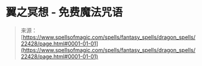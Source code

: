 <!--yml

分类：未分类

日期：2024年06月12日 19:06:43

-->

# 翼之冥想 - 免费魔法咒语

> 来源：[https://www.spellsofmagic.com/spells/fantasy_spells/dragon_spells/22428/page.html#0001-01-01](https://www.spellsofmagic.com/spells/fantasy_spells/dragon_spells/22428/page.html#0001-01-01)
